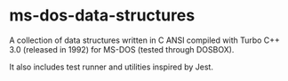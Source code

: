# ms-dos-data-structures

A collection of data structures written in C ANSI compiled with Turbo C++ 3.0 (released in 1992) for
MS-DOS (tested through DOSBOX).

It also includes test runner and utilities inspired by Jest.